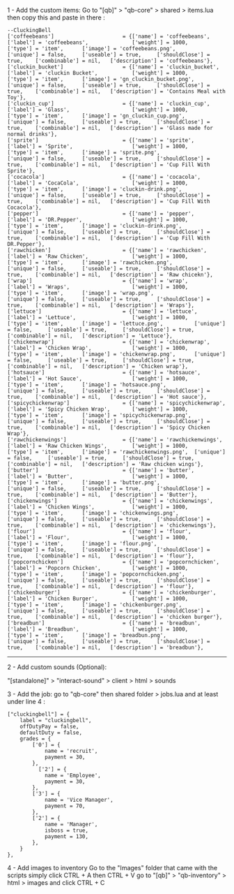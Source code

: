 1 - Add the custom items:
Go to "[qb]" > "qb-core" > shared > items.lua then copy this and paste in there :

	--CluckingBell
    ['coffeebeans'] 	        		 = {['name'] = 'coffeebeans', 						['label'] = 'coffeebeans', 				['weight'] = 1000, 		['type'] = 'item', 		['image'] = 'coffeebeans.png', 				['unique'] = false, 	['useable'] = true, 	['shouldClose'] = true,	   ['combinable'] = nil,   ['description'] = 'coffeebeans'},
	['cluckin_bucket'] 	         	 	 = {['name'] = 'cluckin_bucket', 					['label'] = 'cluckin Bucket', 			['weight'] = 1000, 		['type'] = 'item', 		['image'] = 'gn_cluckin_bucket.png', 			['unique'] = false, 	['useable'] = true, 	['shouldClose'] = true,	   ['combinable'] = nil,   ['description'] = 'Contains Meal with Toy'},
	['cluckin_cup'] 				     = {['name'] = 'cluckin_cup', 			  	  	    ['label'] = 'Glass', 					['weight'] = 1000, 		['type'] = 'item', 		['image'] = 'gn_cluckin_cup.png', 		['unique'] = false, 	['useable'] = true, 	['shouldClose'] = true,	   ['combinable'] = nil,   ['description'] = 'Glass made for normal drinks'},
	['sprite'] 	         	 	         = {['name'] = 'sprite', 						    ['label'] = 'Sprite', 					['weight'] = 1000, 		['type'] = 'item', 		['image'] = 'sprite.png', 				['unique'] = false, 	['useable'] = true, 	['shouldClose'] = true,	   ['combinable'] = nil,   ['description'] = 'Cup Fill With Sprite'},
	['cocacola'] 	         	 	     = {['name'] = 'cocacola', 					        ['label'] = 'CocaCola', 				['weight'] = 1000, 		['type'] = 'item', 		['image'] = 'cluckin-drink.png', 			['unique'] = false, 	['useable'] = true, 	['shouldClose'] = true,	   ['combinable'] = nil,   ['description'] = 'Cup Fill With Cocacola'},
	['pepper'] 	         	 	         = {['name'] = 'pepper', 						    ['label'] = 'DR.Pepper', 				['weight'] = 1000, 		['type'] = 'item', 		['image'] = 'cluckin-drink.png', 				['unique'] = false, 	['useable'] = true, 	['shouldClose'] = true,	   ['combinable'] = nil,   ['description'] = 'Cup Fill With DR.Pepper'},
	['rawchicken'] 	         	         = {['name'] = 'rawchicken', 					    ['label'] = 'Raw Chicken', 				['weight'] = 1000, 		['type'] = 'item', 		['image'] = 'rawchicken.png', 			['unique'] = false, 	['useable'] = true, 	['shouldClose'] = true,	   ['combinable'] = nil,   ['description'] = 'Raw chicekn'},
	['wrap'] 	         	 		     = {['name'] = 'wrap', 						        ['label'] = 'Wraps', 					['weight'] = 1000, 		['type'] = 'item', 		['image'] = 'wrap.png', 				['unique'] = false, 	['useable'] = true, 	['shouldClose'] = true,	   ['combinable'] = nil,   ['description'] = 'Wraps'},
	['lettuce'] 	         	 	     = {['name'] = 'lettuce', 						    ['label'] = 'Lettuce', 					['weight'] = 1000, 		['type'] = 'item', 		['image'] = 'lettuce.png', 			['unique'] = false, 	['useable'] = true, 	['shouldClose'] = true,	   ['combinable'] = nil,   ['description'] = 'Lettuce'},
	['chickenwrap'] 	         	     = {['name'] = 'chickenwrap', 					    ['label'] = 'Chicken Wrap', 			['weight'] = 1000, 		['type'] = 'item', 		['image'] = 'chickenwrap.png', 		['unique'] = false, 	['useable'] = true, 	['shouldClose'] = true,	   ['combinable'] = nil,   ['description'] = 'Chicken wrap'},
	['hotsauce'] 	         	 	     = {['name'] = 'hotsauce', 					        ['label'] = 'Hot Sauce', 				['weight'] = 1000, 		['type'] = 'item', 		['image'] = 'hotsauce.png', 			['unique'] = false, 	['useable'] = true, 	['shouldClose'] = true,	   ['combinable'] = nil,   ['description'] = 'Hot sauce'},
	['spicychickenwrap'] 	             = {['name'] = 'spicychickenwrap', 			        ['label'] = 'Spicy Chicken Wrap', 		['weight'] = 1000, 		['type'] = 'item', 		['image'] = 'spicychickenwrap.png', 	['unique'] = false, 	['useable'] = true, 	['shouldClose'] = true,	   ['combinable'] = nil,   ['description'] = 'Spicy Chicken Wrap'},
	['rawchickenwings'] 	             = {['name'] = 'rawchickenwings', 				    ['label'] = 'Raw Chicken Wings', 		['weight'] = 1000, 		['type'] = 'item', 		['image'] = 'rawchickenwings.png', 	['unique'] = false, 	['useable'] = true, 	['shouldClose'] = true,	   ['combinable'] = nil,   ['description'] = 'Raw chicken wings'},
	['butter'] 	        		         = {['name'] = 'butter', 						    ['label'] = 'Butter', 					['weight'] = 1000, 		['type'] = 'item', 		['image'] = 'butter.png', 				['unique'] = false, 	['useable'] = true, 	['shouldClose'] = true,	   ['combinable'] = nil,   ['description'] = 'Butter'},
	['chickenwings'] 	         	     = {['name'] = 'chickenwings', 				        ['label'] = 'Chicken Wings', 			['weight'] = 1000, 		['type'] = 'item', 		['image'] = 'chickenwings.png', 		['unique'] = false, 	['useable'] = true, 	['shouldClose'] = true,	   ['combinable'] = nil,   ['description'] = 'chickenwings'},
	['flour'] 	        		         = {['name'] = 'flour', 						    ['label'] = 'Flour', 					['weight'] = 1000, 		['type'] = 'item', 		['image'] = 'flour.png', 				['unique'] = false, 	['useable'] = true, 	['shouldClose'] = true,	   ['combinable'] = nil,   ['description'] = 'flour'},	
    ['popcornchicken'] 	        		 = {['name'] = 'popcornchicken', 					['label'] = 'Popcorn Chicken', 			['weight'] = 1000, 		['type'] = 'item', 		['image'] = 'popcornchicken.png', 				['unique'] = false, 	['useable'] = true, 	['shouldClose'] = true,	   ['combinable'] = nil,   ['description'] = 'flour'},	
    ['chickenburger'] 	        		 = {['name'] = 'chickenburger', 					['label'] = 'Chicken Burger', 			['weight'] = 1000, 		['type'] = 'item', 		['image'] = 'chickenburger.png', 				['unique'] = false, 	['useable'] = true, 	['shouldClose'] = true,	   ['combinable'] = nil,   ['description'] = 'chicken burger'},	
    ['breadbun'] 	        		     = {['name'] = 'breadbun', 						    ['label'] = 'Breadbun', 				['weight'] = 1000, 		['type'] = 'item', 		['image'] = 'breadbun.png', 				['unique'] = false, 	['useable'] = true, 	['shouldClose'] = true,	   ['combinable'] = nil,   ['description'] = 'breadbun'},


-----------------------------	
    



2 - Add custom sounds (Optional):

"[standalone]" > "interact-sound" > client > html > sounds



3 - Add the job:
go to "qb-core" then shared folder > jobs.lua and at least under line 4 :

    ["cluckingbell"] = {
        label = "cluckingbell",
        offDutyPay = false,
        defaultDuty = false,
        grades = {
            ['0'] = {
                name = 'recruit',
                payment = 30,
            },
			  ['2'] = {
                name = 'Employee',
                payment = 30,
            },
            ['3'] = {
                name = 'Vice Manager',
                payment = 70,
            },
            ['2'] = {
                name = 'Manager',
                isboss = true,
                payment = 130,
            },
        }
    },

4 - Add images to inventory
Go to the "Images" folder that came with the scripts simply click CTRL + A then CTRL + V go to "[qb]" > "qb-inventory" > html > images and click CTRL + C 
